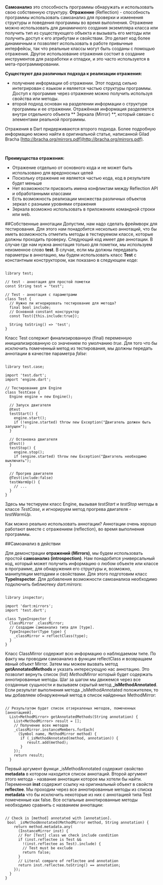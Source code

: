 <!--
title: Reflection
date: 2015/08/12
id: e654f84a-6e6e-40f6-bb01-086565c3d5b8
category: Изучение Dart
icon: dart_learning
labels:
  - Dart
  - Reflection
-->

<p class="column">
  <strong>Самоанализ</strong> это способность программы обнаружaть и использовать свою собственную структуру. <strong>Отражение</strong> (Reflection) - способность программы использовать самоанализ для проверки и изменения структуры и поведения программы во время выполнения. Отражение можно использовать для динамичного создания экземпляра класса или получить тип из существующего объекта и вызывать его методы или получить доступ к его атрибутам и свойствам. Это делает код более динамичным и позволяет использовать в работе привычные интерфейсы, так что реальные классы могут быть созданы с помощью отражения. Другое использование отражения состоит в создание инструментов для разработки и отладки, и это часто используется в мета-программировании.
</p>

**Существуют два различных подхода к реализации отражения:**
  
- получение информации об отражении. Этот подход сильно интегрирован с языком и является частью структуры программы. Доступ к программе через отражение можно получить используя свойства или методы.
- второй подход основан на разделении информации о структуре программы и ее отражении. Отражённая информация разделяется внутри отдельного объекта ** Зеркала (Mirror) **, который связан с элементами реальной программы.

Отражения в Dart придерживаются второго подхода. Более подробную информацию можно найти в оригинальной статье, написанной Gilad Bracha  [http://bracha.org/mirrors.pdf](http://bracha.org/mirrors.pdf).

<br>

**Преимущества отражения:**

- Отражение отдельно от основного кода и не может быть использовано для вредоносных целей
- Поскольку отражение не является частью кода, код в результате будет меньше
- Нет возможности присвоить имена конфликтам между Reflection API и обработанными классами
- Есть возможность реализации множества различных объектов зеркал с разными уровнями отражения
- Зеркала возможно использовать в приложениях командной строки или web. 

##Собственные аннотации
Допустим, нам надо сделать фреймворк для тестирования. Для этого нам понадобится несколько аннотаций, что бы иметь возможность отметить методы в тестируемом классе, которые должны проходить проверку. Следующий код имеет две аннотации. В случае где нам нужна аннотация только для пометки, мы используем неизменное слово **test**. В случае, если мы должны передавать параметры в аннотацию, мы будем использовать класс **Test** с константным конструктором, как показано в следующем коде:

```language-dart

library test;

// test - аннотация для простой пометки
const String test = "test";

// Test - аннотация с параметрами
class Test {
  // Нужно ли игнорировать тестирование для метода?
  final bool include;
  // Основной constant конструктор
  const Test({this.include:true});

  String toString() => 'test';
}

```

Класс Test солержит финализированную (final) переменную инициализированную со значением по умолчанию *true*. Для того что бы исключить помеченный метод из тестирования, мы должны передать аннотации в качестве параметра *false*:

```language-dart

library test.case;

import 'test.dart';
import 'engine.dart';

// Тестирование для Engine
class TestCase {
  Engine engine = new Engine();
  
  // Запуск двигателя
  @test
  testStart() {
    engine.start();
    if (!engine.started) throw new Exception("Двигатель должен быть запущен");
  }
  
  // Остановка двигателя
  @Test()
  testStop() {
    engine.stop();
    if (engine.started) throw new Exception("Двигатель необходимо выключить");
  }
  
  // Прогрев двигателя
  @Test(include:false)
  testWarmUp() {
    // ...
  }
} 

```

Здесь мы тестируем класс Engine, вызывая *testStart* и *testStop* методы в классе *TestCase*, и игнорируем метод прогрева двигателя - *testWarmUp*.

Как можно реально использовать аннотации? Аннотации очень хорошо работают  вместе с отражением (reflection), во время выполнения программы.

##Самоанализ в действии

Для демонстрации **отражений (Mirrors)**, мы будем использовать простой **самоанализ (introspection)**.
 Нам понадобится универсальный код, который может получить информацию о любом объекте или классе в программе, для обнаружения его структуры и, возможно, манипуляции методами и свойствами. Для этого подготовим класс **TypeInspector**. Для добавления возможности самоанализа необходимо подключить библиотеку *dart:mirrors*:

```language-dart

library inspector;

import 'dart:mirrors';
import 'test.dart';

class TypeInspector {
  ClassMirror _classMirror;
  // Создадим самоанализ типа для [type].
  TypeInspector(Type type) {
    _classMirror = reflectClass(type);
  }
}
```
Класс ClassMirror содержит всю информацию о наблюдаемом типе. По факту мы проводим самоанализ в функции reflectClass и возвращаем явный объект Mirror. Затем мы можем вызвать метод **getAnnotatedMethods** и указать интересующую нас аннотацию. Это позволит вернуть список (list) *MethodMirror* который будет содержать аннотированныe методы. Шаг за шагом мы движемся через все созданные сущьности и вызываем скрытый метод **_isMethodAnnotated**. Если результат выполнения метода _isMethodAnnotated положителен, то мы добавляем обнаруженный метод в список найденных MethodMirror:

```language-dart 

// Результатом будет список отзеркаленых методов, помеченных [аннотацией].
  List<MethodMirror> getAnnotatedMethods(String annotation) {
    List<MethodMirror> result = [];
    // Получение всех методов
    _classMirror.instanceMembers.forEach(
      (Symbol name, MethodMirror method) {
       if (_isMethodAnnotated(method, annotation)) {
          result.add(method);
       }
    });
    return result;
  }

```

Первый аргумент функци _isMethodAnnotated содержит свойство **metadata** в котором находится список аннотаций. Второй аргумент этого метода - название аннотации которое мы хотели бы найти. Переменная **inst** содержит ссылку на оригинальный объект в свойсте **reflectee**. Мы проходим через все аннотированные методы из списка **metadata** что бы исключить некоторые из них с аннотацией типа Test помеченные как false. Все остальные аннотированные методы необходимо сравнить с названием аннотации:

```language-dart

// Check is [method] annotated with [annotation].
 bool _isMethodAnnotated(MethodMirror method, String annotation) {
    return method.metadata.any(
      (InstanceMirror inst) {
      // For [Test] class we check include condition
      if (inst.reflectee is Test && 
        !(inst.reflectee as Test).include) {
        // Test must be exclude
        return false;
      }
      // Literal compare of reflectee and annotation 
      return inst.reflectee.toString() == annotation;
    });
  }
}

```

